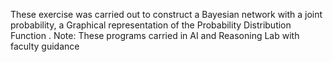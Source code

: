 These exercise was carried out to construct a Bayesian network with a joint probability, a Graphical representation of the Probability Distribution Function .
Note: These programs carried in AI and Reasoning Lab with faculty guidance
